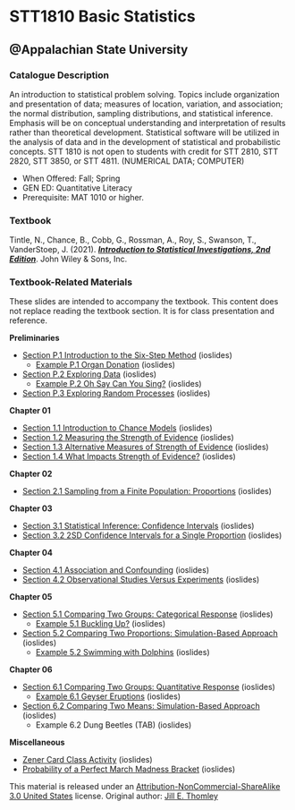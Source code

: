 # STT1810 Basic Statistics
## @Appalachian State University

### Catalogue Description

An introduction to statistical problem solving. Topics include organization and presentation of data; measures of location, variation, and association; the normal distribution, sampling distributions, and statistical inference. Emphasis will be on conceptual understanding and interpretation of results rather than theoretical development. Statistical software will be utilized in the analysis of data and in the development of statistical and probabilistic concepts. STT 1810 is not open to students with credit for STT 2810, STT 2820, STT 3850, or STT 4811. (NUMERICAL DATA; COMPUTER)

* When Offered: Fall; Spring
* GEN ED: Quantitative Literacy
* Prerequisite: MAT 1010 or higher.

### **Textbook**

Tintle, N., Chance, B., Cobb, G., Rossman, A., Roy, S., Swanson, T., VanderStoep, J. (2021). [***Introduction to Statistical Investigations, 2nd Edition***](http://www.isi-stats.com/isi/index2nd.html). John Wiley & Sons, Inc.

### **Textbook-Related Materials**

These slides are intended to accompany the textbook. This content does not replace reading the textbook section. It is for class presentation and reference.

**Preliminaries**

* [Section P.1 Introduction to the Six-Step Method](https://stat-jet-asu.github.io/STT1810BasicStatistics/Slides/CHP_1.html) (ioslides)
   * [Example P.1 Organ Donation](https://stat-jet-asu.github.io/STT1810BasicStatistics/Slides/ExampleP_1.html) (ioslides)
* [Section P.2 Exploring Data](https://stat-jet-asu.github.io/STT1810BasicStatistics/Slides/CHP_2.html) (ioslides)
   * [Example P.2 Oh Say Can You Sing?](https://stat-jet-asu.github.io/STT1810BasicStatistics/Slides/ExampleP_2.html) (ioslides)
* [Section P.3 Exploring Random Processes](https://stat-jet-asu.github.io/STT1810BasicStatistics/Slides/CHP_3.html) (ioslides)

**Chapter 01**

* [Section 1.1 Introduction to Chance Models](https://stat-jet-asu.github.io/STT1810BasicStatistics/Slides/CH1_1.html) (ioslides)
* [Section 1.2 Measuring the Strength of Evidence](https://stat-jet-asu.github.io/STT1810BasicStatistics/Slides/CH1_2.html) (ioslides)
* [Section 1.3 Alternative Measures of Strength of Evidence](https://stat-jet-asu.github.io/STT1810BasicStatistics/Slides/CH1_3.html) (ioslides)
* [Section 1.4 What Impacts Strength of Evidence?](https://stat-jet-asu.github.io/STT1810BasicStatistics/Slides/CH1_4.html) (ioslides)

**Chapter 02**

* [Section 2.1 Sampling from a Finite Population: Proportions](https://stat-jet-asu.github.io/STT1810BasicStatistics/Slides/CH2_1.html) (ioslides)

**Chapter 03**

* [Section 3.1 Statistical Inference: Confidence Intervals](https://stat-jet-asu.github.io/STT1810BasicStatistics/Slides/CH3_1.html) (ioslides)
* [Section 3.2 2SD Confidence Intervals for a Single Proportion](https://stat-jet-asu.github.io/STT1810BasicStatistics/Slides/CH3_2.html) (ioslides)

**Chapter 04**

* [Section 4.1 Association and Confounding](https://stat-jet-asu.github.io/STT1810BasicStatistics/Slides/CH4_1.html) (ioslides)
* [Section 4.2 Observational Studies Versus Experiments](https://stat-jet-asu.github.io/STT1810BasicStatistics/Slides/CH4_2.html) (ioslides)

**Chapter 05**

* [Section 5.1 Comparing Two Groups: Categorical Response](https://stat-jet-asu.github.io/STT1810BasicStatistics/Slides/CH5_1.html) (ioslides)
   * [Example 5.1 Buckling Up?](https://stat-jet-asu.github.io/STT1810BasicStatistics/Slides/Example5_1.html) (ioslides)
* [Section 5.2 Comparing Two Proportions: Simulation-Based Approach](https://stat-jet-asu.github.io/STT1810BasicStatistics/Slides/CH5_2.html) (ioslides)
   * [Example 5.2 Swimming with Dolphins](https://stat-jet-asu.github.io/STT1810BasicStatistics/Slides/Example5_2.html) (ioslides)

**Chapter 06**

* [Section 6.1 Comparing Two Groups: Quantitative Response](https://stat-jet-asu.github.io/STT1810BasicStatistics/Slides/CH6_1.html) (ioslides)
   * [Example 6.1 Geyser Eruptions](https://stat-jet-asu.github.io/STT1810BasicStatistics/Slides/Example6_1.html) (ioslides)
* [Section 6.2 Comparing Two Means: Simulation-Based Approach](https://stat-jet-asu.github.io/STT1810BasicStatistics/Slides/CH6_2.html) (ioslides)
   * Example 6.2 Dung Beetles (TAB) (ioslides)
   
**Miscellaneous**

* [Zener Card Class Activity](https://stat-jet-asu.github.io/STT1810BasicStatistics/Slides/ESPZenerCards.html) (ioslides)
* [Probability of a Perfect March Madness Bracket](https://stat-jet-asu.github.io/STT1810BasicStatistics/Slides/PerfectBracketMM.html) (ioslides)

This material is released under an [Attribution-NonCommercial-ShareAlike 3.0 United States](https://creativecommons.org/licenses/by-nc-sa/3.0/us/) license. Original author: [Jill E. Thomley](https://jillthomley.github.io/)

